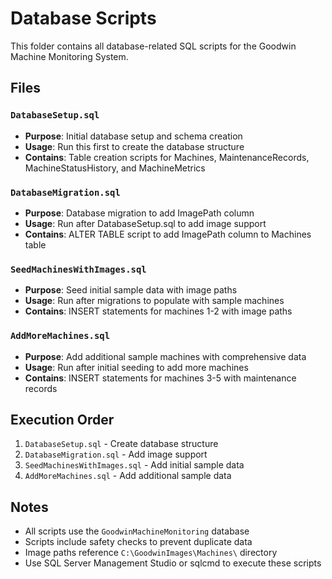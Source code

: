 # Database Scripts

This folder contains all database-related SQL scripts for the Goodwin Machine Monitoring System.

## Files

### `DatabaseSetup.sql`

- **Purpose**: Initial database setup and schema creation
- **Usage**: Run this first to create the database structure
- **Contains**: Table creation scripts for Machines, MaintenanceRecords, MachineStatusHistory, and MachineMetrics

### `DatabaseMigration.sql`

- **Purpose**: Database migration to add ImagePath column
- **Usage**: Run after DatabaseSetup.sql to add image support
- **Contains**: ALTER TABLE script to add ImagePath column to Machines table

### `SeedMachinesWithImages.sql`

- **Purpose**: Seed initial sample data with image paths
- **Usage**: Run after migrations to populate with sample machines
- **Contains**: INSERT statements for machines 1-2 with image paths

### `AddMoreMachines.sql`

- **Purpose**: Add additional sample machines with comprehensive data
- **Usage**: Run after initial seeding to add more machines
- **Contains**: INSERT statements for machines 3-5 with maintenance records

## Execution Order

1. `DatabaseSetup.sql` - Create database structure
2. `DatabaseMigration.sql` - Add image support
3. `SeedMachinesWithImages.sql` - Add initial sample data
4. `AddMoreMachines.sql` - Add additional sample data

## Notes

- All scripts use the `GoodwinMachineMonitoring` database
- Scripts include safety checks to prevent duplicate data
- Image paths reference `C:\GoodwinImages\Machines\` directory
- Use SQL Server Management Studio or sqlcmd to execute these scripts
